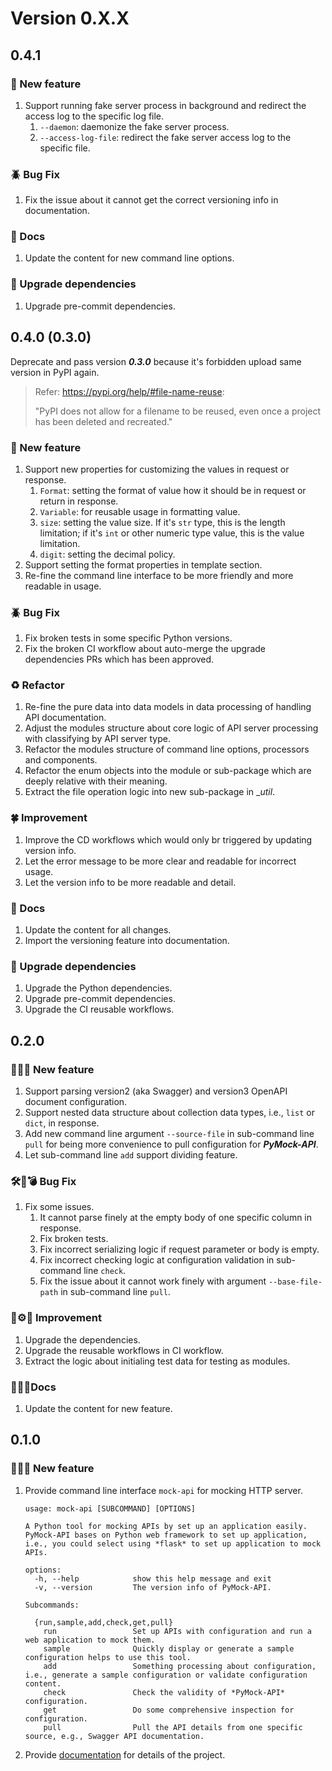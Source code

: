 # Version 0.X.X

## 0.4.1

### 🎉 New feature

1. Support running fake server process in background and redirect the access log to the specific log file.
   1. ``--daemon``: daemonize the fake server process.
   2. ``--access-log-file``: redirect the fake server access log to the specific file.


### 🪲 Bug Fix

1. Fix the issue about it cannot get the correct versioning info in documentation.


### 📑 Docs

1. Update the content for new command line options.


### 🤖 Upgrade dependencies

1. Upgrade pre-commit dependencies.


## 0.4.0 (0.3.0)

Deprecate and pass version **_0.3.0_** because it's forbidden upload same version in PyPI again.

> Refer: https://pypi.org/help/#file-name-reuse:
> 
> "PyPI does not allow for a filename to be reused, even once a project has been deleted and recreated."

### 🎉 New feature

1. Support new properties for customizing the values in request or response.
   1. ``Format``: setting the format of value how it should be in request or return in response.
   2. ``Variable``: for reusable usage in formatting value.
   3. ``size``: setting the value size. If it's ``str`` type, this is the length limitation; if it's ``int`` or other numeric type value, this is the value limitation.
   4. ``digit``: setting the decimal policy.
2. Support setting the format properties in template section.
3. Re-fine the command line interface to be more friendly and more readable in usage.


### 🪲 Bug Fix

1. Fix broken tests in some specific Python versions.
2. Fix the broken CI workflow about auto-merge the upgrade dependencies PRs which has been approved.


### ♻️ Refactor

1. Re-fine the pure data into data models in data processing of handling API documentation.
2. Adjust the modules structure about core logic of API server processing with classifying by API server type.
3. Refactor the modules structure of command line options, processors and components.
4. Refactor the enum objects into the module or sub-package which are deeply relative with their meaning.
5. Extract the file operation logic into new sub-package in __util_.


### 🍀 Improvement

1. Improve the CD workflows which would only br triggered by updating version info.
2. Let the error message to be more clear and readable for incorrect usage.
3. Let the version info to be more readable and detail.


### 📑 Docs

1. Update the content for all changes.
2. Import the versioning feature into documentation.


### 🤖 Upgrade dependencies

1. Upgrade the Python dependencies.
2. Upgrade pre-commit dependencies.
3. Upgrade the CI reusable workflows.


## 0.2.0

### 🎉🎊🍾 New feature

1. Support parsing version2 (aka Swagger) and version3 OpenAPI document configuration.
2. Support nested data structure about collection data types, i.e., ``list`` or ``dict``, in response.
3. Add new command line argument ``--source-file`` in sub-command line ``pull`` for being more convenience to pull configuration for **_PyMock-API_**.
4. Let sub-command line ``add`` support dividing feature.


### 🛠🐛💣 Bug Fix

1. Fix some issues.
   1. It cannot parse finely at the empty body of one specific column in response.
   2. Fix broken tests.
   3. Fix incorrect serializing logic if request parameter or body is empty.
   4. Fix incorrect checking logic at configuration validation in sub-command line ``check``.
   5. Fix the issue about it cannot work finely with argument ``--base-file-path`` in sub-command line ``pull``.


### 🤖⚙️🔧 Improvement

1. Upgrade the dependencies.
2. Upgrade the reusable workflows in CI workflow.
3. Extract the logic about initialing test data for testing as modules.


### 📝📑📗Docs

1. Update the content for new feature.


## 0.1.0

### 🎉🎊🍾 New feature

1. Provide command line interface ``mock-api`` for mocking HTTP server.

    ```shell
    usage: mock-api [SUBCOMMAND] [OPTIONS]
    
    A Python tool for mocking APIs by set up an application easily. PyMock-API bases on Python web framework to set up application, i.e., you could select using *flask* to set up application to mock APIs.
    
    options:
      -h, --help            show this help message and exit
      -v, --version         The version info of PyMock-API.
    
    Subcommands:
    
      {run,sample,add,check,get,pull}
        run                 Set up APIs with configuration and run a web application to mock them.
        sample              Quickly display or generate a sample configuration helps to use this tool.
        add                 Something processing about configuration, i.e., generate a sample configuration or validate configuration content.
        check               Check the validity of *PyMock-API* configuration.
        get                 Do some comprehensive inspection for configuration.
        pull                Pull the API details from one specific source, e.g., Swagger API documentation.
    ```

2. Provide [documentation](https://chisanan232.github.io/PyMock-Server/) for details of the project.

